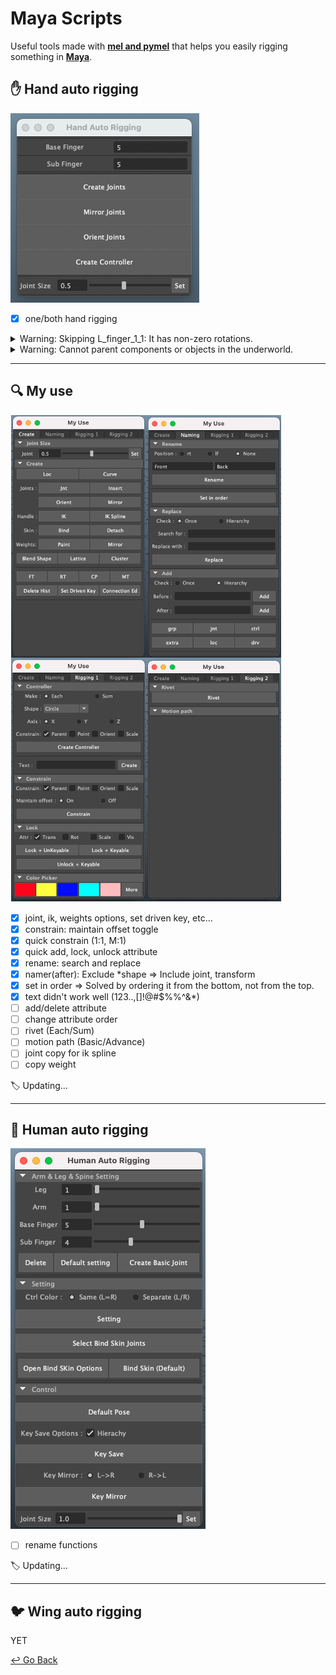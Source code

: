 # Maya Scripts

Useful tools made with [**mel and pymel**](https://help.autodesk.com/cloudhelp/2020/ENU/Maya-Tech-Docs/PyMel/index.html) that helps you easily rigging something in **[Maya](https://www.autodesk.com/products/maya/overview?support=ADVANCED&plc=MAYA&term=3-YEAR&quantity=1)**.

## :hand: Hand auto rigging

![Hand_auto_rigging](https://github.com/lisy0123/Maya_Scripts/blob/master/Hand_auto_rigging.png)

- [x] one/both hand rigging

<details>
  <summary> Warning: Skipping L_finger_1_1: It has non-zero rotations. </summary>
  <div markdown="1">

```python
# If I freeze the joint's transforms, rotation values will be added to the joint orient and the rotation will become (0,0,0).
# So freeze transforms first and orient next.
```

  </div>
</details>

<details>
  <summary> Warning: Cannot parent components or objects in the underworld. </summary>
  <div markdown="1">

```python
import maya.cmds as cmds

cmds.circle(n="cir1")
cmds.circle(n="cir2")
cmds.parent("cir1", "cir2")
# No Warning, but uncomfortable

cir1 = cmds.circle()
cir2 = cmds.circle()
cmds.parent(cir1, cir2)
# Warning: Cannot parent components or objects in the underworld.
print cir1, cir2
# [u'nurbsCircle1', u'makeNurbCircle1'] [u'nurbsCircle2', u'makeNurbCircle2']

cir1 = cmds.circle()[0]
cir2 = cmds.circle()[0]
cmds.parent(cir1, cir2)
# No Warning
print cir1, cir2
# nurbsCircle1 nurbsCircle2
```

  </div>
</details>

---

## :mag: My use

![My_use](https://github.com/lisy0123/Maya_Scripts/blob/master/My_use.png)

- [x] joint, ik, weights options, set driven key, etc...
- [x] constrain: maintain offset toggle
- [x] quick constrain (1:1, M:1)
- [x] quick add, lock, unlock attribute
- [x] rename: search and replace
- [x] namer(after): Exclude *shape => Include joint, transform
- [x] set in order => Solved by ordering it from the bottom, not from the top.
- [x] text didn't work well (123..,[]!@#$%%^&*)
- [ ] add/delete attribute
- [ ] change attribute order
- [ ] rivet (Each/Sum)
- [ ] motion path (Basic/Advance)
- [ ] joint copy for ik spline
- [ ] copy weight

:label: Updating...

---

## :couple: Human auto rigging

![Human_auto_rigging](https://github.com/lisy0123/Maya_Scripts/blob/master/Human_auto_rigging.png)

- [ ] rename functions

:label: Updating...

----

## :bird: Wing auto rigging

YET



[↩️ Go Back](https://github.com/lisy0123/Study)
